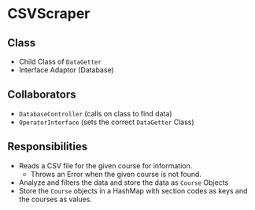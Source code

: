 # CSVScraper

## Class
* Child Class of `DataGetter`
* Interface Adaptor (Database)

## Collaborators
* `DatabaseController` (calls on class to find data)
* `OperatorInterface` (sets the correct `DataGetter` Class)

## Responsibilities
* Reads a CSV file for the given course for information.
  * Throws an Error when the given course is not found.
* Analyze and filters the data and store the data as `Course` Objects
* Store the `Course` objects in a HashMap with section codes as keys and the 
  courses as values.
